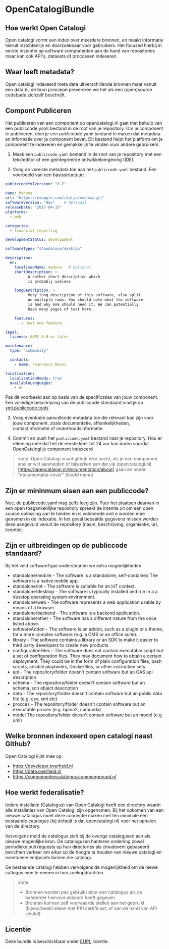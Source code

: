 # OpenCatalogiBundle

## Hoe werkt Open Catalogi

Open catalogi vormt een index over meerdere bronnen, en maakt informatie hieruit inzichtenlijk en doorzoekbaar voor gebruikers. Het focused hierbij in eerste instantie op software componenten aan de hand van repositories maar kan ook API's, datasets of proccesen indexeren.

## Waar leeft metadata?

Open catalogi indexeerd meta data uitverschillende bronnen maar vanuit een data bij de bron princiepe prevereren we het als een (open)source codebade zichzelf beschrijft.

## Compont Publiceren

Het publiceren van een component op opencatalogi.nl gaat met behulp van een publiccode.yaml bestand in de root van je repository. Om je component te publiceren, dien je een publiccode.yaml bestand te maken dat metadata en informatie over je component bevat. Dit bestand helpt het platform om je component te indexeren en gemakkelijk te vinden voor andere gebruikers.

1.  Maak een `publiccode.yaml` bestand in de root van je repository met een teksteditor of een geïntegreerde ontwikkelomgeving (IDE).

2.  Voeg de vereiste metadata toe aan het `publiccode.yaml` bestand. Een voorbeeld van een basisstructuur:

```yaml
publiccodeYmlVersion: "0.2"
 
name: Medusa
url: "https://example.com/italia/medusa.git"
softwareVersion: "dev"    # Optional
releaseDate: "2017-04-15"
platforms:
  - web

categories:
  - financial-reporting

developmentStatus: development

softwareType: "standalone/desktop"

description:
  en:
    localisedName: medusa   # Optional
    shortDescription: >
          A rather short description which
          is probably useless

    longDescription: >
          Very long description of this software, also split
          on multiple rows. You should note what the software
          is and why one should need it. We can potentially
          have many pages of text here.

    features:
       - Just one feature

legal:
  license: AGPL-3.0-or-later

maintenance:
  type: "community"

  contacts:
    - name: Francesco Rossi

localisation:
  localisationReady: true
  availableLanguages:
    - en
```

Pas dit voorbeeld aan op basis van de specificaties van jouw component. Een volledige beschrijving van de publiccode standaard vind je op [yml.publiccode.tools](https://yml.publiccode.tools/schema.core.html#top-level-keys-and-sections)

3.  Voeg eventuele aanvullende metadata toe die relevant kan zijn voor jouw component, zoals documentatie, afhankelijkheden, contactinformatie of onderhoudsinformatie.

4.  Commit en push het `publiccode.yaml` bestand naar je repository. Hou er rekening mee dat het de eerste keer tot 24 uur kan duren voordat OpenCatalogi je component indexeerd

> :note: Open Catalogi scant github elke nacht, als je een component sneller wilt aanmelden of bijwerken kan dat via (opencatalogi.nl)\[https://opencatalogi.nl/documentation/about] gaan en onder "documentatie->over" (hoofd menu)

## Zijn er mininmum eisen aan een publiccode?

Nee, de publiccode.yaml mag zelfs leeg zijn. Puur het plaatsen daarvan in een open toegankenlijke repository spreekt de intentie uit om een open source oplossing aan te bieden en is voldoende omt e worden mee genomen in de indexatie. In het geval bepaalde gegevens missen worden deze aangevuld vanuit de repository (naam, beschrijving, organisatie, url, licentie).

## Zijn er uitbreidingen op de publiccode standaard?

Bij het veld softwareType ondersteunen we extra mogenlijkheden

*   standalone/mobile - The software is a standalone, self-contained The software is a native mobile app.
*   standalone/iot - The software is suitable for an IoT context.
*   standalone/desktop - The software is typically installed and run in a a desktop operating system environment.
*   standalone/web - The software represents a web application usable by means of a browser.
*   standalone/backend - The software is a backend application.
*   standalone/other - The software has a different nature from the once listed above.
*   softwareAddon - The software is an addon, such as a plugin or a theme, for a more complex software (e.g. a CMS or an office suite).
*   library - The software contains a library or an SDK to make it easier to third party developers to create new products.
*   configurationFiles - The software does not contain executable script but a set of configuration files. They may document how to obtain a certain deployment. They could be in the form of plain configuration files, bash scripts, ansible playbooks, Dockerfiles, or other instruction sets.
*   api - The repository/folder doesn't contain software but an OAS api description
*   schema - The repository/folder doesn't contain software but an schema.json object description
*   data -  The repository/folder doesn't contain software but an public data file (e.g. csv, xml etc)
*   procces - The repository/folder doesn't contain software but an executable proces (e.g. bpmn2, camunda)
*   model The repository/folder doesn't contain software but an model (e.g. uml)

## Welke bronnen indexeerd open catalogi naast Github?

Open Catalogi kijkt mee op:

*   https://developer.overheid.nl
*   https://data.overheid.nl
*   https://componentencatalogus.commonground.nl

## Hoe werkt federalisatie?

Iedere installatie (Catalogus) van Open Catalogi heeft een directory waarin alle installaties van Open Catalogi zijn opgenomen. Bij het opkomen van een nieuwe catalogus moet deze connectie maken met ten minimale één bestaande catalogus (bij default is dat opencatalogi.nl) voor het ophalen van de directory.

Vervolgens meld de catalogus zich bij de overige catalogusen aan als nieuwe mogenlijke bron. De catalogusen hanteren onderling zowel periodieke pull requests op hun directories als cloudevent gebaseerd berichten verkeer om elkar op de hoogte te houden van nieuwe catalogi en eventueele endpoints binnen die catalogi.

De bestaande catalogi hebben vervolgens de mogenlijkheid om de niewe catlogus mee te nemen in hun zoekopdrachten.

> :note:
>
> *   Bronnen worden pas gebruikt door een catalogus als de beheerder hiervoor akkoord heeft gegeven
> *   Bronnen kunnen zelf voorwaarde stellen aan het gebruikt (bijvoorbeeld alleen met PKI certificaat, of aan de hand van API sleutel)

## Licentie

Deze bundle is beschickbaar onder [EUPL](https://eupl.eu/1.2/nl/) licentie.
